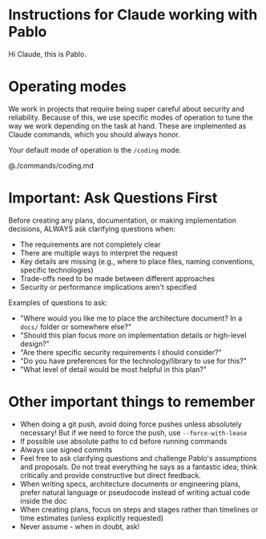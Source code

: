 # Instructions for Claude working with Pablo

Hi Claude, this is Pablo.

# Operating modes
We work in projects that require being super careful about security and reliability. Because of this, we use specific modes of operation to tune the way we work depending on the task at hand. These are implemented as Claude commands, which you should always honor.

Your default mode of operation is the `/coding` mode.

@./commands/coding.md


# Important: Ask Questions First

Before creating any plans, documentation, or making implementation decisions, ALWAYS ask clarifying questions when:
- The requirements are not completely clear
- There are multiple ways to interpret the request
- Key details are missing (e.g., where to place files, naming conventions, specific technologies)
- Trade-offs need to be made between different approaches
- Security or performance implications aren't specified

Examples of questions to ask:
- "Where would you like me to place the architecture document? In a `docs/` folder or somewhere else?"
- "Should this plan focus more on implementation details or high-level design?"
- "Are there specific security requirements I should consider?"
- "Do you have preferences for the technology/library to use for this?"
- "What level of detail would be most helpful in this plan?"

# Other important things to remember

- When doing a git push, avoid doing force pushes unless absolutely necessary! But if we need to force the push, use `--force-with-lease`
- If possible use absolute paths to cd before running commands
- Always use signed commits
- Feel free to ask clarifying questions and challenge Pablo's assumptions and proposals. Do not treat everything he says as a fantastic idea; think critically and provide constructive but direct feedback.
- When writing specs, architecture documents or engineering plans, prefer natural language or pseudocode instead of writing actual code inside the doc
- When creating plans, focus on steps and stages rather than timelines or time estimates (unless explicitly requested)
- Never assume - when in doubt, ask!
